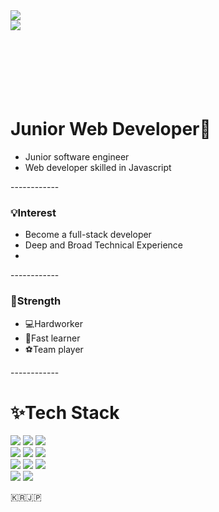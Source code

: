 <img src="https://capsule-render.vercel.app/api?type=wave&color=auto&height=300&section=header&text=Minjae Jung &fontSize=90" />
<div>
  <a href="https://hits.seeyoufarm.com"><img src="https://hits.seeyoufarm.com/api/count/incr/badge.svg?url=https%3A%2F%2Fgithub.com%2Fgjbae1212%2Fhit-counter&count_bg=%2379C83D&title_bg=%23555555&icon=&icon_color=%23E7E7E7&title=hits&edge_flat=false"/></a>
</div>
<br>
<br>
<br>
<br>
<br>
<br>
<div>
  <h1>Junior Web Developer🐳 </h1>
  <ul>
  <li>Junior software engineer</li>
  <li>Web developer skilled in Javascript</li>
  </ul>
</div>
------------
<div>
  <h3>💡Interest</h3>
  <ul>
    <li>Become a full-stack developer</li>
    <li>Deep and Broad Technical Experience</li>
    <li></li>
  </ul>
</div>
------------
<div>
  <h3>💪Strength</h3>
  <ul>
    <li>💻Hardworker</li>
    <li>🚀Fast learner</li>
    <li>⚽️Team player</li>
  </ul>
</div>
------------
<div>
  <h1>✨Tech Stack</h1>
    <img src="https://img.shields.io/badge/HTML5-E34F26?style=flat-square&logo=HTML5&logoColor=white"/></a>
    <img src="https://img.shields.io/badge/CSS3-1572B6?style=flat-square&logo=CSS3&logoColor=white"/></a>
    <img src="https://img.shields.io/badge/JavaScript-F7DF1E?style=flat-square&logo=JavaScript&logoColor=white"/></a>
    <br>
    <img src="https://img.shields.io/badge/Java-007396?style=flat-square&logo=Java&logoColor=white"/></a>
    <img src="https://img.shields.io/badge/C++-00599C?style=flat-square&logo=C%2B%2B&logoColor=white"/></a>
    <img src="https://img.shields.io/badge/Python-3766AB?style=flat-square&logo=Python&logoColor=white"/></a>
    <br>
    <img src="https://img.shields.io/badge/Spring-6DB33F?style=flat-square&logo=Spring&logoColor=white"/></a>
    <img src="https://img.shields.io/badge/jQuery-0769AD?style=flat-square&logo=jQuery&logoColor=white"/></a>
    <img src="https://img.shields.io/badge/MySQL-4479A1?style=flat-square&logo=MySQL&logoColor=white"/></a>
</div>

<div>
<img src="https://img.shields.io/badge/Instagram-E4405F?style=flat-square&logo=Instagram&logoColor=white"/></a>
<img src="https://img.shields.io/badge/Blog-36465D?style=flat-square&logo=Tumblr&logoColor=white"/></a>
</div>

🇰🇷🇯🇵
